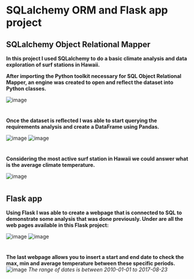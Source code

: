 # SQLalchemy ORM and Flask app project

## SQLalchemy Object Relational Mapper

**In this project I used SQLalchemy to do a basic climate analysis and data exploration of surf stations in Hawaii.**

**After importing the Python toolkit necessary for SQL Object Relational Mapper, an engine was created to open and reflect the dataset into Python classes.**

![image](https://github.com/Daniels2023/SQLalchemy/assets/124798004/a4ab9592-0cff-4369-9f4b-95bafd3e7b84)
# 

**Once the dataset is reflected I was able to start querying the requirements analysis and create a DataFrame using Pandas.**

![image](https://github.com/Daniels2023/SQLalchemy/assets/124798004/0fe349ba-aad0-4b0d-8a56-bc9621192f37)
![image](https://github.com/Daniels2023/SQLalchemy/assets/124798004/e0f59cad-a04e-44a7-afd3-0fc75a20388c)
# 

**Considering the most active surf station in Hawaii we could answer what is the average climate temperature.**

![image](https://github.com/Daniels2023/SQLalchemy/assets/124798004/b9edbc11-d70d-4dc8-975e-03407fd682b6)
# 

## Flask app

**Using Flask I was able to create a webpage that is connected to SQL to demonstrate some analysis that was done previously. Under are all the web pages available in this Flask project:**

![image](https://github.com/Daniels2023/SQLalchemy/assets/124798004/5deaae79-2feb-4080-add8-2b546134261c)
![image](https://github.com/Daniels2023/SQLalchemy/assets/124798004/ce8bf597-8045-44f5-a602-856a9df339d5)
# 

**The last webpage allows you to insert a start and end date to check the max, min and average temperature between these specific periods.**
![image](https://github.com/Daniels2023/SQLalchemy/assets/124798004/03ef8d90-f293-45e0-850b-ee181983dec4)
*The range of dates is between 2010-01-01 to 2017-08-23*
# 
